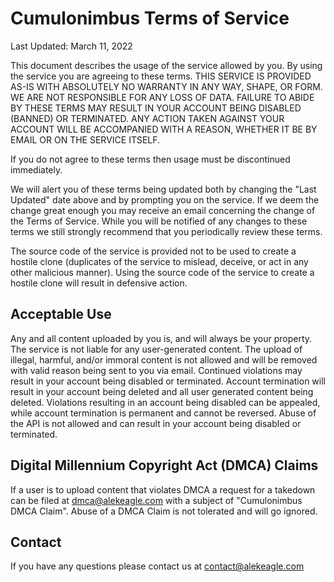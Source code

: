 # Cumulonimbus Terms of Service

Last Updated: March 11, 2022

This document describes the usage of the service allowed by you. By using the service you are agreeing to these terms. THIS SERVICE IS PROVIDED AS-IS WITH ABSOLUTELY NO WARRANTY IN ANY WAY, SHAPE, OR FORM. WE ARE NOT RESPONSIBLE FOR ANY LOSS OF DATA. FAILURE TO ABIDE BY THESE TERMS MAY RESULT IN YOUR ACCOUNT BEING DISABLED (BANNED) OR TERMINATED. ANY ACTION TAKEN AGAINST YOUR ACCOUNT WILL BE ACCOMPANIED WITH A REASON, WHETHER IT BE BY EMAIL OR ON THE SERVICE ITSELF.

If you do not agree to these terms then usage must be discontinued immediately.

We will alert you of these terms being updated both by changing the "Last Updated" date above and by prompting you on the service. If we deem the change great enough you may receive an email concerning the change of the Terms of Service. While you will be notified of any changes to these terms we still strongly recommend that you periodically review these terms.

The source code of the service is provided not to be used to create a hostile clone (duplicates of the service to mislead, deceive, or act in any other malicious manner). Using the source code of the service to create a hostile clone will result in defensive action.

## Acceptable Use

Any and all content uploaded by you is, and will always be your property. The service is not liable for any user-generated content. The upload of illegal, harmful, and/or immoral content is not allowed and will be removed with valid reason being sent to you via email. Continued violations may result in your account being disabled or terminated. Account termination will result in your account being deleted and all user generated content being deleted. Violations resulting in an account being disabled can be appealed, while account termination is permanent and cannot be reversed. Abuse of the API is not allowed and can result in your account being disabled or terminated.

## Digital Millennium Copyright Act (DMCA) Claims

If a user is to upload content that violates DMCA a request for a takedown can be filed at dmca@alekeagle.com with a subject of "Cumulonimbus DMCA Claim". Abuse of a DMCA Claim is not tolerated and will go ignored.

## Contact

If you have any questions please contact us at contact@alekeagle.com
